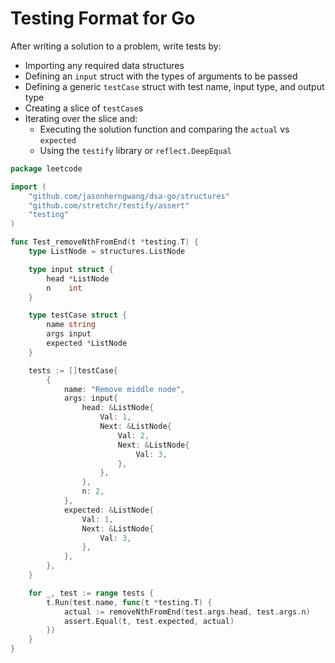 # Testing Format for Go

After writing a solution to a problem, write tests by:
- Importing any required data structures
- Defining an `input` struct with the types of arguments to be passed
- Defining a generic `testCase` struct with test name, input type, and output type
- Creating a slice of `testCase`s
- Iterating over the slice and:
  - Executing the solution function and comparing the `actual` vs `expected`
  - Using the `testify` library or `reflect.DeepEqual`

```go
package leetcode

import (
	"github.com/jasonherngwang/dsa-go/structures"
	"github.com/stretchr/testify/assert"
	"testing"
)

func Test_removeNthFromEnd(t *testing.T) {
	type ListNode = structures.ListNode

	type input struct {
		head *ListNode
		n    int
	}

	type testCase struct {
		name string
		args input
		expected *ListNode
	}

	tests := []testCase{
		{
			name: "Remove middle node",
			args: input{
				head: &ListNode{
					Val: 1,
					Next: &ListNode{
						Val: 2,
						Next: &ListNode{
							Val: 3,
						},
					},
				},
				n: 2,
			},
			expected: &ListNode{
				Val: 1,
				Next: &ListNode{
					Val: 3,
				},
			},
		},
	}

	for _, test := range tests {
		t.Run(test.name, func(t *testing.T) {
			actual := removeNthFromEnd(test.args.head, test.args.n)
			assert.Equal(t, test.expected, actual)
		})
	}
}
```